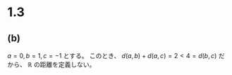 # 1.3

## (b)

$a=0, b=1, c=-1$ とする。
このとき、 $d(a, b) + d(a, c) = 2 < 4 = d(b, c)$ だから、
$\mathbb{R}$ の距離を定義しない。